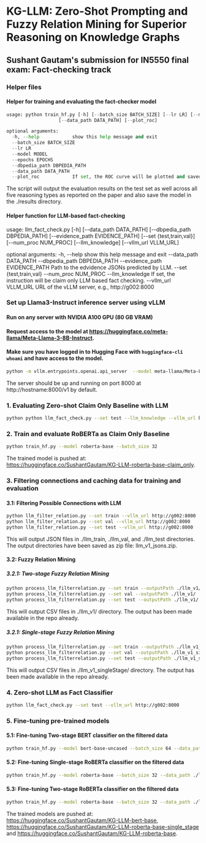 # KG-LLM: Zero-Shot Prompting and Fuzzy Relation Mining for Superior Reasoning on Knowledge Graphs
## Sushant Gautam's submission for IN5550 final exam: Fact-checking track


### Helper files
#### Helper for training and evaluating the fact-checker model
```python
usage: python train_hf.py [-h] [--batch_size BATCH_SIZE] [--lr LR] [--model MODEL] [--epochs EPOCHS] [--freeze FREEZE] [--dbpedia_path DBPEDIA_PATH]
                   [--data_path DATA_PATH] [--plot_roc]

optional arguments:
  -h, --help            show this help message and exit
  --batch_size BATCH_SIZE
  --lr LR
  --model MODEL
  --epochs EPOCHS
  --dbpedia_path DBPEDIA_PATH
  --data_path DATA_PATH
  --plot_roc            If set, the ROC curve will be plotted and saved.
```
The script will output the evaluation results on the test set as well across all five reasoning types as reported on the paper and also save the model in the ./results directory.

####  Helper function for LLM-based fact-checking
usage: llm_fact_check.py [-h] [--data_path DATA_PATH] [--dbpedia_path DBPEDIA_PATH] [--evidence_path EVIDENCE_PATH] [--set {test,train,val}]
                          [--num_proc NUM_PROC] [--llm_knowledge] [--vllm_url VLLM_URL]

optional arguments:
  -h, --help            show this help message and exit
  --data_path DATA_PATH
  --dbpedia_path DBPEDIA_PATH
  --evidence_path EVIDENCE_PATH
                        Path to the edvidence JSONs predicted by LLM.
  --set {test,train,val}
  --num_proc NUM_PROC
  --llm_knowledge       If set, the instruction will be claim only LLM based fact checking.
  --vllm_url VLLM_URL   URL of the vLLM server, e.g., http://g002:8000

### Set up Llama3-Instruct inference server using vLLM
####  Run on any server with NVIDIA A100 GPU (80 GB VRAM)
####  Request access to the model at https://huggingface.co/meta-llama/Meta-Llama-3-8B-Instruct. 
####  Make sure you have logged in to Hugging Face with `huggingface-cli whoami` and have access to the model.
```bash
python -m vllm.entrypoints.openai.api_server  --model meta-llama/Meta-Llama-3-8B-Instruct
```
The server should be up and running on port 8000 at http://hostname:8000/v1 by default.

### 1. Evaluating Zero-shot Claim Only Baseline with LLM
```bash
python python llm_fact_check.py --set test --llm_knowledge --vllm_url http://g002:8000
```

### 2. Train and evaluate RoBERTa as Claim Only Baseline
```bash
python train_hf.py --model roberta-base --batch_size 32
```
The trained model is pushed at: 
https://huggingface.co/SushantGautam/KG-LLM-roberta-base-claim_only.

### 3. Filtering connections and caching data for training and evaluation
#### 3.1: Filtering Possible Connections with LLM
```bash
python llm_filter_relation.py --set train --vllm_url http://g002:8000
python llm_filter_relation.py --set val --vllm_url http://g002:8000
python llm_filter_relation.py --set test --vllm_url http://g002:8000
```
This will output JSON files in ./llm_train, ./llm_val, and ./llm_test directories. The output directories have been saved as zip file: llm_v1_jsons.zip.

#### 3.2: Fuzzy Relation Mining
##### 3.2.1: Two-stage Fuzzy Relation Mining
```bash
python process_llm_filterrelation.py --set train --outputPath ./llm_v1/
python process_llm_filterrelation.py --set val --outputPath ./llm_v1/
python process_llm_filterrelation.py --set test --outputPath ./llm_v1/
```
This will output CSV files in ./llm_v1/ directory. The output has been made available in the repo already.

##### 3.2.1: Single-stage Fuzzy Relation Mining
```bash
python process_llm_filterrelation.py --set train --outputPath ./llm_v1_singleStage/ --skip_second_stage
python process_llm_filterrelation.py --set val --outputPath ./llm_v1_singleStage/ --skip_second_stage
python process_llm_filterrelation.py --set test --outputPath ./llm_v1_singleStage/ --skip_second_stage
```
This will output CSV files in ./llm_v1_singleStage/ directory. The output has been made available in the repo already.

### 4. Zero-shot LLM as Fact Classifier
```bash
python llm_fact_check.py --set test --vllm_url http://g002:8000
```

### 5. Fine-tuning pre-trained models 
#### 5.1: Fine-tuning Two-stage BERT classifier on the filtered data
```bash
python train_hf.py --model bert-base-uncased --batch_size 64 --data_path ./llm_v1/
```
#### 5.2: Fine-tuning Single-stage RoBERTa classifier on the filtered data
```bash
python train_hf.py --model roberta-base --batch_size 32 --data_path ./llm_v1_singleStage/
```
#### 5.3: Fine-tuning Two-stage RoBERTa classifier on the filtered data
```bash
python train_hf.py --model roberta-base --batch_size 32 --data_path ./llm_v1/
```

The trained models are pushed at: 
https://huggingface.co/SushantGautam/KG-LLM-bert-base, 
https://huggingface.co/SushantGautam/KG-LLM-roberta-base-single_stage and
https://huggingface.co/SushantGautam/KG-LLM-roberta-base.
